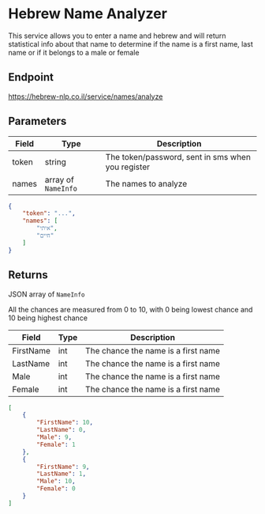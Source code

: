 # Hebrew Name Analyzer

This service allows you to enter a name and hebrew and will return statistical info about that name to determine if the name is a first name, last name or if it belongs to a male or female

## Endpoint 
https://hebrew-nlp.co.il/service/names/analyze

## Parameters
Field | Type | Description
------|------|-------------
token | string | The token/password, sent in sms when you register
names | array of `NameInfo` | The names to analyze

```json
{
    "token": "...",
    "names": [
        "איתי",
        "חיים"
    ]
}
```

## Returns
JSON array of `NameInfo`

All the chances are measured from 0 to 10, with 0 being lowest chance and 10 being highest chance

Field | Type | Description
------|------|-------------
FirstName | int | The chance the name is a first name
LastName | int | The chance the name is a first name
Male | int | The chance the name is a first name
Female | int | The chance the name is a first name

```json
[
    {
        "FirstName": 10,
        "LastName": 0,
        "Male": 9,
        "Female": 1
    },
    {
        "FirstName": 9,
        "LastName": 1,
        "Male": 10,
        "Female": 0
    }
]
```
